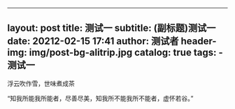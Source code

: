 ---
layout:     post
title:      测试一
subtitle:   (副标题)测试一
date:       20212-02-15 17:41
author:    测试者
header-img: img/post-bg-alitrip.jpg
catalog:   true
tags:
    - 测试一
----
浮云吹作雪，世味煮成茶

“知我所能我所能者，尽善尽美，知我所不能我所不能者，虚怀若谷。”
